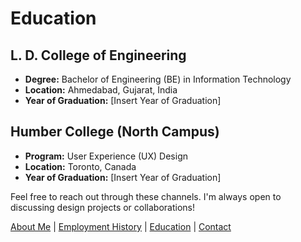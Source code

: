 # Education

## L. D. College of Engineering
- **Degree:** Bachelor of Engineering (BE) in Information Technology
- **Location:** Ahmedabad, Gujarat, India
- **Year of Graduation:** [Insert Year of Graduation]

## Humber College (North Campus)
- **Program:** User Experience (UX) Design
- **Location:** Toronto, Canada
- **Year of Graduation:** [Insert Year of Graduation]

Feel free to reach out through these channels. I'm always open to discussing design projects or collaborations!

[About Me](index) | [Employment History](employment) | [Education](education) | [Contact](contact)
